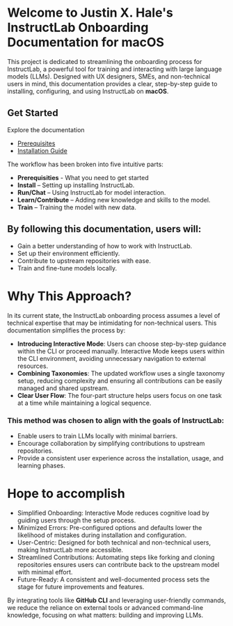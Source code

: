# Welcome to Justin X. Hale's InstructLab Onboarding Documentation for macOS

This project is dedicated to streamlining the onboarding process for InstructLab, a powerful tool for training and interacting with large language models (LLMs). Designed with UX designers, SMEs, and non-technical users in mind, this documentation provides a clear, step-by-step guide to installing, configuring, and using InstructLab on **macOS**.

## Get Started
Explore the documentation
- [Prerequisites](prerequisites.md)
- [Installation Guide](install.md)

The workflow has been broken into five intuitive parts:

- **Prerequisities** - What you need to get started
- **Install** – Setting up installing InstructLab.
- **Run/Chat** – Using InstructLab for model interaction.
- **Learn/Contribute** – Adding new knowledge and skills to the model.
- **Train** – Training the model with new data.

## By following this documentation, users will:

- Gain a better understanding of how to work with InstructLab.
- Set up their environment efficiently.
- Contribute to upstream repositories with ease.
- Train and fine-tune models locally.

# Why This Approach?
In its current state, the InstructLab onboarding process assumes a level of technical expertise that may be intimidating for non-technical users. This documentation simplifies the process by:

- **Introducing Interactive Mode**: Users can choose step-by-step guidance within the CLI or proceed manually. Interactive Mode keeps users within the CLI environment, avoiding unnecessary navigation to external resources.
- **Combining Taxonomies**: The updated workflow uses a single taxonomy setup, reducing complexity and ensuring all contributions can be easily managed and shared upstream.
- **Clear User Flow**: The four-part structure helps users focus on one task at a time while maintaining a logical sequence.

### This method was chosen to align with the goals of InstructLab:

- Enable users to train LLMs locally with minimal barriers.
- Encourage collaboration by simplifying contributions to upstream repositories.
- Provide a consistent user experience across the installation, usage, and learning phases.

# Hope to accomplish
- Simplified Onboarding: Interactive Mode reduces cognitive load by guiding users through the setup process.
- Minimized Errors: Pre-configured options and defaults lower the likelihood of mistakes during installation and configuration.
- User-Centric: Designed for both technical and non-technical users, making InstructLab more accessible.
- Streamlined Contributions: Automating steps like forking and cloning repositories ensures users can contribute back to the upstream model with minimal effort.
- Future-Ready: A consistent and well-documented process sets the stage for future improvements and features.

By integrating tools like **GitHub CLI** and leveraging user-friendly commands, we reduce the reliance on external tools or advanced command-line knowledge, focusing on what matters: building and improving LLMs.

